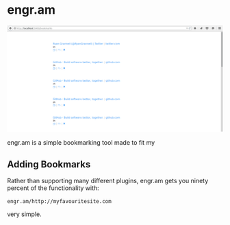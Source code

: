 
# engr.am

<img src="example.png"></img>

engr.am is a simple bookmarking tool made to fit my

## Adding Bookmarks

Rather than supporting many different plugins, engr.am gets you ninety percent of the functionality
with:

```
engr.am/http://myfavouritesite.com
```

very simple.
